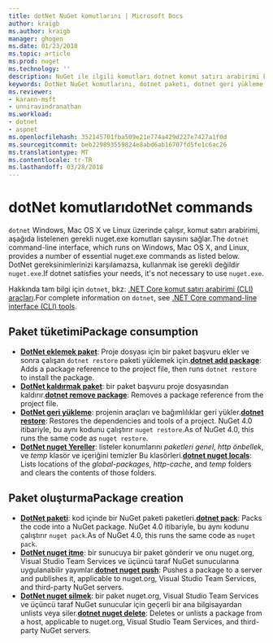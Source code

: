 ```yaml
---
title: dotNet NuGet komutlarını | Microsoft Docs
author: kraigb
ms.author: kraigb
manager: ghogen
ms.date: 01/23/2018
ms.topic: article
ms.prod: nuget
ms.technology: ''
description: NuGet ile ilgili komutları dotnet komut satırı arabirimi kullanarak için kısa bir başvuru.
keywords: DotNet NuGet komutlarını, dotnet paketi, dotnet geri yükleme, dotnet nuget yerel öğeler, dotnet nuget itme, dotnet nuget Sil
ms.reviewer:
- karann-msft
- unniravindranathan
ms.workload:
- dotnet
- aspnet
ms.openlocfilehash: 352145701fba509e21e774a429d227e7427a1f0d
ms.sourcegitcommit: beb229893559824e8abd6ab16707fd5fe1c6ac26
ms.translationtype: MT
ms.contentlocale: tr-TR
ms.lasthandoff: 03/28/2018
---
```

# <a name="dotnet-commands"></a><span data-ttu-id="827c0-104">dotNet komutları</span><span class="sxs-lookup"><span data-stu-id="827c0-104">dotNet commands</span></span>

<span data-ttu-id="827c0-105">`dotnet` Windows, Mac OS X ve Linux üzerinde çalışır, komut satırı arabirimi, aşağıda listelenen gerekli nuget.exe komutları sayısını sağlar.</span><span class="sxs-lookup"><span data-stu-id="827c0-105">The `dotnet` command-line interface, which runs on Windows, Mac OS X, and Linux, provides a number of essential nuget.exe commands as listed below.</span></span> <span data-ttu-id="827c0-106">DotNet gereksinimlerinizi karşılamazsa, kullanmak ise gerekli değildir `nuget.exe`.</span><span class="sxs-lookup"><span data-stu-id="827c0-106">If dotnet satisfies your needs, it's not necessary to use `nuget.exe`.</span></span>

<span data-ttu-id="827c0-107">Hakkında tam bilgi için `dotnet`, bkz: [.NET Core komut satırı arabirimi (CLI) araçları](/dotnet/core/tools/?tabs=netcore2x).</span><span class="sxs-lookup"><span data-stu-id="827c0-107">For complete information on `dotnet`, see [.NET Core command-line interface (CLI) tools](/dotnet/core/tools/?tabs=netcore2x).</span></span>

## <a name="package-consumption"></a><span data-ttu-id="827c0-108">Paket tüketimi</span><span class="sxs-lookup"><span data-stu-id="827c0-108">Package consumption</span></span>

- <span data-ttu-id="827c0-109">[**DotNet eklemek paket**](/dotnet/core/tools/dotnet-add-package): Proje dosyası için bir paket başvuru ekler ve sonra çalışan `dotnet restore` paketi yüklemek için.</span><span class="sxs-lookup"><span data-stu-id="827c0-109">[**dotnet add package**](/dotnet/core/tools/dotnet-add-package): Adds a package reference to the project file, then runs `dotnet restore` to install the package.</span></span>
- <span data-ttu-id="827c0-110">[**DotNet kaldırmak paket**](/dotnet/core/tools/dotnet-remove-package): bir paket başvuru proje dosyasından kaldırır.</span><span class="sxs-lookup"><span data-stu-id="827c0-110">[**dotnet remove package**](/dotnet/core/tools/dotnet-remove-package): Removes a package reference from the project file.</span></span>
- <span data-ttu-id="827c0-111">[**DotNet geri yükleme**](/dotnet/core/tools/dotnet-restore?tabs=netcore2x): projenin araçları ve bağımlılıklar geri yükler.</span><span class="sxs-lookup"><span data-stu-id="827c0-111">[**dotnet restore**](/dotnet/core/tools/dotnet-restore?tabs=netcore2x): Restores the dependencies and tools of a project.</span></span> <span data-ttu-id="827c0-112">NuGet 4.0 itibariyle, bu aynı kodunu çalıştırır `nuget restore`.</span><span class="sxs-lookup"><span data-stu-id="827c0-112">As of NuGet 4.0, this runs the same code as `nuget restore`.</span></span>
- <span data-ttu-id="827c0-113">[**DotNet nuget Yereller**](/dotnet/core/tools/dotnet-nuget-locals): listeler konumlarını *paketleri genel*, *http önbellek*, ve *temp* klasör ve içeriğini temizler Bu klasörleri.</span><span class="sxs-lookup"><span data-stu-id="827c0-113">[**dotnet nuget locals**](/dotnet/core/tools/dotnet-nuget-locals): Lists locations of the *global-packages*, *http-cache*, and *temp* folders and clears the contents of those folders.</span></span>

## <a name="package-creation"></a><span data-ttu-id="827c0-114">Paket oluşturma</span><span class="sxs-lookup"><span data-stu-id="827c0-114">Package creation</span></span>

- <span data-ttu-id="827c0-115">[**DotNet paketi**](/dotnet/core/tools/dotnet-pack?tabs=netcore2x): kod içinde bir NuGet paketi paketleri.</span><span class="sxs-lookup"><span data-stu-id="827c0-115">[**dotnet pack**](/dotnet/core/tools/dotnet-pack?tabs=netcore2x): Packs the code into a NuGet package.</span></span> <span data-ttu-id="827c0-116">NuGet 4.0 itibariyle, bu aynı kodunu çalıştırır `nuget pack`.</span><span class="sxs-lookup"><span data-stu-id="827c0-116">As of NuGet 4.0, this runs the same code as `nuget pack`.</span></span>
- <span data-ttu-id="827c0-117">[**DotNet nuget itme**](/dotnet/core/tools/dotnet-nuget-push): bir sunucuya bir paket gönderir ve onu nuget.org, Visual Studio Team Services ve üçüncü taraf NuGet sunucularına uygulanabilir yayımlar.</span><span class="sxs-lookup"><span data-stu-id="827c0-117">[**dotnet nuget push**](/dotnet/core/tools/dotnet-nuget-push): Pushes a package to a server and publishes it, applicable to nuget.org, Visual Studio Team Services, and third-party NuGet servers.</span></span>
- <span data-ttu-id="827c0-118">[**DotNet nuget silmek**](/dotnet/core/tools/dotnet-nuget-delete): bir paket nuget.org, Visual Studio Team Services ve üçüncü taraf NuGet sunucular için geçerli bir ana bilgisayardan unlists veya siler.</span><span class="sxs-lookup"><span data-stu-id="827c0-118">[**dotnet nuget delete**](/dotnet/core/tools/dotnet-nuget-delete): Deletes or unlists a package from a host, applicable to nuget.org, Visual Studio Team Services, and third-party NuGet servers.</span></span>
